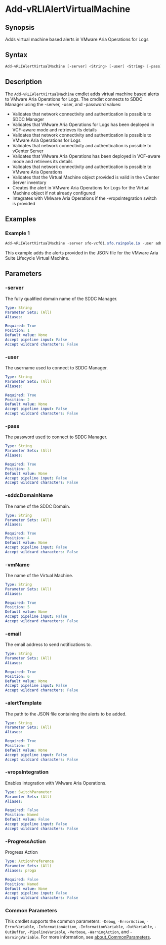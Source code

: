 # Add-vRLIAlertVirtualMachine

## Synopsis

Adds virtual machine based alerts in VMware Aria Operations for Logs

## Syntax

```powershell
Add-vRLIAlertVirtualMachine [-server] <String> [-user] <String> [-pass] <String> [-sddcDomainName] <String> [-vmName] <String> [-email] <String> [-alertTemplate] <String> [-vropsIntegration] [-ProgressAction <ActionPreference>] [<CommonParameters>]
```

## Description

The `Add-vRLIAlertVirtualMachine` cmdlet adds virtual machine based alerts to VMware Aria Operations for Logs.
The cmdlet connects to SDDC Manager using the -server, -user, and -password values:

- Validates that network connectivity and authentication is possible to SDDC Manager
- Validates that VMware Aria Operations for Logs has been deployed in VCF-aware mode and retrieves its details
- Validates that network connectivity and authentication is possible to VMware Aria Operations for Logs
- Validates that network connectivity and authentication is possible to vCenter Server
- Validates that VMware Aria Operations has been deployed in VCF-aware mode and retrieves its details
- Validates that network connectivity and authentication is possible to VMware Aria Operations
- Validates that the Virtual Machine object provided is valid in the vCenter Server inventory
- Creates the alert in VMware Aria Operations for Logs for the Virtual Machine object if not already configured
- Integrates with VMware Aria Operations if the -vropsIntegration switch is provided

## Examples

### Example 1

```powershell
Add-vRLIAlertVirtualMachine -server sfo-vcf01.sfo.rainpole.io -user administrator@vsphere.local -pass VMw@re1! -sddcDomainName sfo-m01 -vmName xint-vrslcm01 -email administrator@rainpole.io -alertTemplate ".\SampleNotifications\aria-operations-logs-alerts-vm-asl.json" -vropsIntegration
```

This example adds the alerts provided in the JSON file for the VMware Aria Suite Lifecycle Virtual Machine.

## Parameters

### -server

The fully qualified domain name of the SDDC Manager.

```yaml
Type: String
Parameter Sets: (All)
Aliases:

Required: True
Position: 1
Default value: None
Accept pipeline input: False
Accept wildcard characters: False
```

### -user

The username used to connect to SDDC Manager.

```yaml
Type: String
Parameter Sets: (All)
Aliases:

Required: True
Position: 2
Default value: None
Accept pipeline input: False
Accept wildcard characters: False
```

### -pass

The password used to connect to SDDC Manager.

```yaml
Type: String
Parameter Sets: (All)
Aliases:

Required: True
Position: 3
Default value: None
Accept pipeline input: False
Accept wildcard characters: False
```

### -sddcDomainName

The name of the SDDC Domain.

```yaml
Type: String
Parameter Sets: (All)
Aliases:

Required: True
Position: 4
Default value: None
Accept pipeline input: False
Accept wildcard characters: False
```

### -vmName

The name of the Virtual Machine.

```yaml
Type: String
Parameter Sets: (All)
Aliases:

Required: True
Position: 5
Default value: None
Accept pipeline input: False
Accept wildcard characters: False
```

### -email

The email address to send notifications to.

```yaml
Type: String
Parameter Sets: (All)
Aliases:

Required: True
Position: 6
Default value: None
Accept pipeline input: False
Accept wildcard characters: False
```

### -alertTemplate

The path to the JSON file containing the alerts to be added.

```yaml
Type: String
Parameter Sets: (All)
Aliases:

Required: True
Position: 7
Default value: None
Accept pipeline input: False
Accept wildcard characters: False
```

### -vropsIntegration

Enables integration with VMware Aria Operations.

```yaml
Type: SwitchParameter
Parameter Sets: (All)
Aliases:

Required: False
Position: Named
Default value: False
Accept pipeline input: False
Accept wildcard characters: False
```

### -ProgressAction

Progress Action

```yaml
Type: ActionPreference
Parameter Sets: (All)
Aliases: proga

Required: False
Position: Named
Default value: None
Accept pipeline input: False
Accept wildcard characters: False
```

### Common Parameters

This cmdlet supports the common parameters: `-Debug`, `-ErrorAction`, `-ErrorVariable`, `-InformationAction`, `-InformationVariable`, `-OutVariable`, `-OutBuffer`, `-PipelineVariable`, `-Verbose`, `-WarningAction`, and `-WarningVariable`. For more information, see [about_CommonParameters](http://go.microsoft.com/fwlink/?LinkID=113216).

